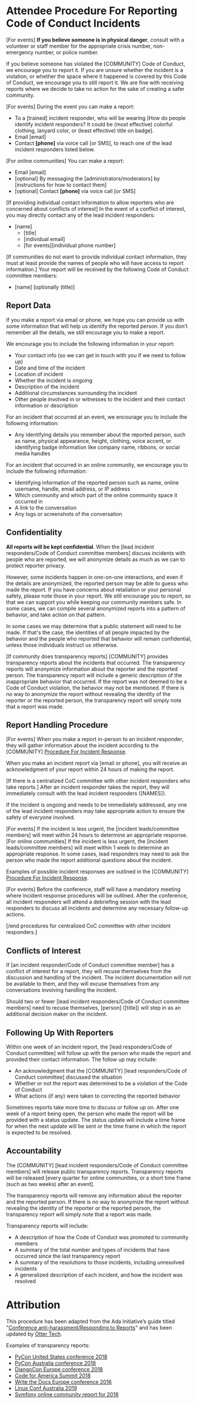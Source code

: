 # Attendee Procedure For Reporting Code of Conduct Incidents

[For events] **If you believe someone is in physical danger**, consult with a volunteer or staff member for the appropriate crisis number, non-emergency number, or police number.

If you believe someone has violated the [COMMUNITY] Code of Conduct, we encourage you to report it. If you are unsure whether the incident is a violation, or whether the space where it happened is covered by this Code of Conduct, we encourage you to still report it. We are fine with receiving reports where we decide to take no action for the sake of creating a safer community.

[For events] During the event you can make a report:
  - To a [trained] incident responder, who will be wearing [How do people identify incident responders? It could be (most effective) colorful clothing, lanyard color, or (least effective) title on badge].
  - Email [email]
  - Contact **[phone]** via voice call [or SMS], to reach one of the lead incident responders listed below.

[For online communities] You can make a report:
  - Email [email]
  - [optional] By messaging the [administrators/moderators] by [instructions for how to contact them]
  - [optional] Contact **[phone]** via voice call [or SMS]

[If providing individual contact information to allow reporters who are concerned about conflicts of interest] In the event of a conflict of interest, you may directly contact any of the lead incident responders:

  * [name]
      * [title]
      * [individual email]
      * [for events][individual phone number]

[If communities do not want to provide individual contact information, they must at least provide the names of people who will have access to report information.] Your report will be received by the following Code of Conduct committee members:

  * [name] [optionally (title)]

## Report Data

If you make a report via email or phone, we hope you can provide us with some information that will help us identify the reported person. If you don’t remember all the details, we still encourage you to make a report.

We encourage you to include the following information in your report:

* Your contact info (so we can get in touch with you if we need to follow up)
* Date and time of the incident
* Location of incident
* Whether the incident is ongoing
* Description of the incident
* Additional circumstances surrounding the incident
* Other people involved in or witnesses to the incident and their contact information or description

For an incident that occurred at an event, we encourage you to include the following information:

* Any identifying details you remember about the reported person, such as name, physical appearance, height, clothing, voice accent, or identifying badge information like company name, ribbons, or social media handles

For an incident that occurred in an online community, we encourage you to include the following information:

* Identifying information of the reported person such as name, online username, handle, email address, or IP address
* Which community and which part of the online community space it occurred in
* A link to the conversation
* Any logs or screenshots of the conversation

## Confidentiality

**All reports will be kept confidential**. When the [lead incident responders/Code of Conduct committee members] discuss incidents with people who are reported, we will anonymize details as much as we can to protect reporter privacy.

However, some incidents happen in one-on-one interactions, and even if the details are anonymized, the reported person may be able to guess who made the report. If you have concerns about retaliation or your personal safety, please note those in your report. We still encourage you to report, so that we can support you while keeping our community members safe. In some cases, we can compile several anonymized reports into a pattern of behavior, and take action on that pattern.

In some cases we may determine that a public statement will need to be made. If that's the case, the identities of all people impacted by the behavior and the people who reported that behavior will remain confidential, unless those individuals instruct us otherwise.

[If community does transparency reports] [COMMUNITY] provides transparency reports about the incidents that occurred. The transparency reports will anonymize information about the reporter and the reported person. The transparency report will include a generic description of the inappropriate behavior that occurred. If the report was not deemed to be a Code of Conduct violation, the behavior may not be mentioned. If there is no way to anonymize the report without revealing the identity of the reporter or the reported person, the transparency report will simply note that a report was made.

## Report Handling Procedure

[For events] When you make a report in-person to an incident responder, they will gather information about the incident according to the [COMMUNITY] [Procedure For Incident Response](LINK).

When you make an incident report via [email or phone], you will receive an acknowledgment of your report within 24 hours of making the report.

[If there is a centralized CoC committee with other incident responders who take reports.] After an incident responder takes the report, they will immediately consult with the lead incident responders ([NAMES]).

If the incident is ongoing and needs to be immediately addressed, any one of the lead incident responders may take appropriate action to ensure the safety of everyone involved.

[For events] If the incident is less urgent, the [incident leads/committee members] will meet within 24 hours to determine an appropriate response.
[For online communities] If the incident is less urgent, the [incident leads/committee members] will meet within 1 week to determine an appropriate response.
In some cases, lead responders may need to ask the person who made the report additional questions about the incident.

Examples of possible incident responses are outlined in the [COMMUNITY] [Procedure For Incident Response](LINK).

[For events] Before the conference, staff will have a mandatory meeting where incident response procedures will be outlined. After the conference, all incident responders will attend a debriefing session with the lead responders to discuss all incidents and determine any necessary follow-up actions.

[/end procedures for centralized CoC committee with other incident responders.]

## Conflicts of Interest

If [an incident responder/Code of Conduct committee member] has a conflict of interest for a report, they will recuse themselves from the discussion and handling of the incident. The incident documentation will not be available to them, and they will excuse themselves from any conversations involving handling the incident.

Should two or fewer [lead incident responders/Code of Conduct committee members] need to recuse themselves, [person] ([title]) will step in as an additional decision maker on the incident.

## Following Up With Reporters

Within one week of an incident report, the [lead responders/Code of Conduct committee] will follow up with the person who made the report and provided their contact information. The follow up may include:

* An acknowledgment that the [COMMUNITY] [lead responders/Code of Conduct committee] discussed the situation
* Whether or not the report was determined to be a violation of the Code of Conduct
* What actions (if any) were taken to correcting the reported behavior

Sometimes reports take more time to discuss or follow up on. After one week of a report being open, the person who made the report will be provided with a status update. The status update will include a time frame for when the next update will be sent or the time frame in which the report is expected to be resolved.

## Accountability

The [COMMUNITY] [lead incident responders/Code of Conduct committee members] will release public transparency reports. Transparency reports will be released [every quarter for online communities, or a short time frame (such as two weeks) after an event].

The transparency reports will remove any information about the reporter and the reported person. If there is no way to anonymize the report without revealing the identity of the reporter or the reported person, the transparency report will simply note that a report was made.

Transparency reports will include:
 * A description of how the Code of Conduct was promoted to community members
 * A summary of the total number and types of incidents that have occurred since the last transparency report
 * A summary of the resolutions to those incidents, including unresolved incidents
 * A generalized description of each incident, and how the incident was resolved

# Attribution

This procedure has been adapted from the Ada Initiative’s guide titled "[Conference anti-harassment/Responding to Reports](http://geekfeminism.wikia.com/wiki/Conference_anti-harassment/Responding_to_reports)" and has been updated by [Otter Tech](https://otter.technology/code-of-conduct-training).

Examples of transparency reports:
 * [PyCon United States conference 2018](https://pycon.blogspot.com/2018/06/pycon-2018-code-of-conduct-transparency.html)
 * [PyCon Australia conference 2018](https://2018.pycon-au.org/news/conduct-team-transparency-report/)
 * [DjangoCon Europe conference 2018](https://2018.djangocon.eu/news/coc-transparency/)
 * [Code for America Summit 2018](https://medium.com/code-for-america/2018-code-for-america-summit-code-of-conduct-transparency-report-6e026154f39)
 * [Write the Docs Europe conference 2016](https://www.writethedocs.org/conf/eu/2016/news/code-of-conduct-report/)
 * [Linux Conf Australia 2019](https://linux.conf.au/static/build/downloads/lca2019_coc_transparency_report.pdf)
 * [Symfony online community report for 2018](https://symfony.com/blog/symfony-code-of-conduct-transparency-report-2018)

